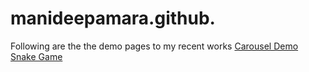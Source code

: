 # manideepamara.github.

Following are the the demo pages to my recent works
<a href="/carousel">Carousel Demo</a>
<a href="/snakegame">Snake Game</a>
